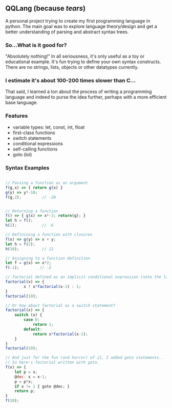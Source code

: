 ## QQLang (because _tears_)
A personal project trying to create my first programming language in python. The main goal was to explore language theory/design and get a better understanding of parsing and abstract syntax trees.

### So...What is it good for?
"Absolutely nothing!"
In all seriousness, it's only useful as a toy or educational example. It's fun trying to define your own syntax constructs.
There are no strings, lists, objects or other datatypes currently.


### I estimate it's about 100-200 times slower than C...
That said, I learned a ton about the process of writing a programming language and indeed to purse the idea further, perhaps with a more efficient base language.


### Features
* variable types: let, const, int, float
* first-class functions
* switch statements
* conditional expressions
* self-calling functions
* goto (lol)

### Syntax Examples


```javascript

// Passing a function as an argument
f(g,x) => { return g(x) } 
g(y) => y*-10; 
f(g,2);         // -20


// Returning a function
f() => { g(x) => x*-3; return(g); } 
let h = f(); 
h(2);           // -6

// Definining a function with closures
f(x) => g(y) => x + y; 
let h = f(2); 
h(10);          // 12

// Assigning to a function definition
let f = g(x) => x*2; 
f(-1);         // -2

// factorial defined as an implicit conditional expression (note the lack of a return statement)
factorial(x) => {
        x ? x*factorial(x-1) : 1;
}
factorial(10);

// Or how about factorial as a switch statement?
factorial(x) => {
    switch (x) {
        case 0:
            return 1;
        default:
            return x*factorial(x-1);
    }
}
factorial(10);

// And just for the fun (and horror) of it, I added goto statements..
// So here's factorial written with goto.
f(x) => {
    let p = x;
    @dec: x = x-1;
    p = p*x;
    if x != 1 { goto @dec; }
    return p;
}
f(10);
```
